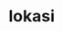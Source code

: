 <!-- generated by markdown-notes-tree -->

# lokasi

<!-- optional markdown-notes-tree directory description starts here -->

<!-- optional markdown-notes-tree directory description ends here -->


